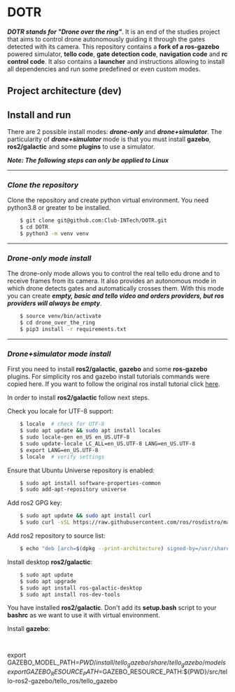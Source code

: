 # DOTR

***DOTR stands for "Drone over the ring"***. It is an end of the studies project that aims to control drone autonomously guiding it through the gates detected with its camera. This repository contains a **fork of a ros-gazebo** powered simulator, **tello code**, **gate detection code**, **navigation code** and **rc control code**. It also contains a **launcher** and instructions allowing to install all dependencies and run some predefined or even custom modes.

## Project architecture (dev)

## Install and run

There are 2 possible install modes: ***drone-only*** and ***drone+simulator***. The particularity of ***drone+simulator*** mode is that you must install **gazebo**, **ros2/galactic** and some **plugins** to use a simulator.

***Note: The following steps can only be applied to Linux***

---

### ***Clone the repository***

Clone the repository and create python virtual environment. You need python3.8 or greater to be installed.

```bash
    $ git clone git@github.com:Club-INTech/DOTR.git
    $ cd DOTR
    $ python3 -m venv venv
```

---

### ***Drone-only mode install***

The drone-only mode allows you to control the real tello edu drone and to receive frames from its camera. It also provides an autonomous mode in which drone detects gates and automatically crosses them. With this mode you can create ***empty, basic and tello video and orders providers, but ros providers will always be empty***.

```bash
    $ source venv/bin/activate
    $ cd drone_over_the_ring
    $ pip3 install -r requirements.txt
```

---

### ***Drone+simulator mode install***

First you need to install **ros2/galactic**, **gazebo** and some **ros-gazebo** plugins. For simplicity ros and gazebo install tutorials commands were copied here. If you want to follow the original ros install tutorial click [here](https://docs.ros.org/en/galactic/Installation.html).

In order to install **ros2/galactic** follow next steps.

Check you locale for UTF-8 support:

```bash
    $ locale  # check for UTF-8
    $ sudo apt update && sudo apt install locales
    $ sudo locale-gen en_US en_US.UTF-8
    $ sudo update-locale LC_ALL=en_US.UTF-8 LANG=en_US.UTF-8
    $ export LANG=en_US.UTF-8
    $ locale  # verify settings
```

Ensure that Ubuntu Universe repository is enabled:

```bash
    $ sudo apt install software-properties-common
    $ sudo add-apt-repository universe
```

Add ros2 GPG key:

```bash
    $ sudo apt update && sudo apt install curl
    $ sudo curl -sSL https://raw.githubusercontent.com/ros/rosdistro/master/ros.key -o /usr/share/keyrings/ros-archive-keyring.gpg
```

Add ros2 repository to source list:

```bash
    $ echo "deb [arch=$(dpkg --print-architecture) signed-by=/usr/share/keyrings/ros-archive-keyring.gpg] http://packages.ros.org/ros2/ubuntu $(. /etc/os-release && echo $UBUNTU_CODENAME) main" | sudo tee /etc/apt/sources.list.d/ros2.list > /dev/null
```

Install desktop **ros2/galactic**:

```bash
    $ sudo apt update
    $ sudo apt upgrade
    $ sudo apt install ros-galactic-desktop
    $ sudo apt install ros-dev-tools
```

You have installed **ros2/galactic**. Don't add its **setup.bash** script to your **bashrc** as we want to use it with virtual environment.

Install **gazebo**:

```bash
    
```

export GAZEBO_MODEL_PATH=${PWD}/install/tello_gazebo/share/tello_gazebo/models
export GAZEBO_RESOURCE_PATH=$GAZEBO_RESOURCE_PATH:${PWD}/src/tello-ros2-gazebo/tello_ros/tello_gazebo